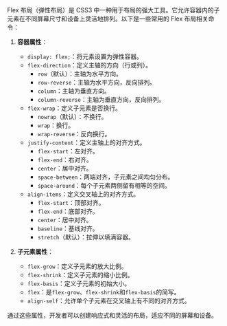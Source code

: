 Flex 布局（弹性布局）是 CSS3 中一种用于布局的强大工具。它允许容器内的子元素在不同屏幕尺寸和设备上灵活地排列。以下是一些常用的 Flex 布局相关命令：

1. **容器属性**：

   - `display: flex;`：将元素设置为弹性容器。
   - `flex-direction`：定义主轴的方向（行或列）。
     - `row`（默认）：主轴为水平方向。
     - `row-reverse`：主轴为水平方向，反向排列。
     - `column`：主轴为垂直方向。
     - `column-reverse`：主轴为垂直方向，反向排列。
   - `flex-wrap`：定义子元素是否换行。
     - `nowrap`（默认）：不换行。
     - `wrap`：换行。
     - `wrap-reverse`：反向换行。
   - `justify-content`：定义主轴上的对齐方式。
     - `flex-start`：左对齐。
     - `flex-end`：右对齐。
     - `center`：居中对齐。
     - `space-between`：两端对齐，子元素之间均匀分布。
     - `space-around`：每个子元素两侧留有相等的空间。
   - `align-items`：定义交叉轴上的对齐方式。
     - `flex-start`：顶部对齐。
     - `flex-end`：底部对齐。
     - `center`：居中对齐。
     - `baseline`：基线对齐。
     - `stretch`（默认）：拉伸以填满容器。

2. **子元素属性**：
   - `flex-grow`：定义子元素的放大比例。
   - `flex-shrink`：定义子元素的缩小比例。
   - `flex-basis`：定义子元素的初始大小。
   - `flex`：是`flex-grow`、`flex-shrink`和`flex-basis`的简写。
   - `align-self`：允许单个子元素在交叉轴上有不同的对齐方式。

通过这些属性，开发者可以创建响应式和灵活的布局，适应不同的屏幕和设备。
